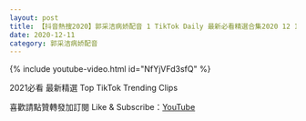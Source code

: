 ```yaml
---
layout: post
title: 【抖音熱搜2020】郭采洁病娇配音 1 TikTok Daily 最新必看精選合集2020 12 11
date: 2020-12-11
category: 郭采洁病娇配音
---
```


{% include youtube-video.html id="NfYjVFd3sfQ" %}

2021必看 最新精選 Top TikTok Trending Clips

喜歡請點贊轉發加訂閱 Like & Subscribe：[YouTube](https://www.youtube.com/channel/UCAoR7VcanIPd04uEq_GIylA/videos)

